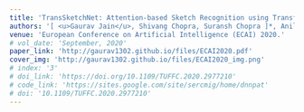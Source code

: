 ```yaml
---
title: 'TransSketchNet: Attention-based Sketch Recognition using Transformers'
authors: '[ <u>Gaurav Jain</u>, Shivang Chopra, Suransh Chopra ]*, Anil Singh Parihar (*Equal Contribution)'
venue: 'European Conference on Artificial Intelligence (ECAI) 2020.'
# vol_date: 'September, 2020'
paper_link: 'http://gaurav1302.github.io/files/ECAI2020.pdf'
cover_img: 'http://gaurav1302.github.io/files/ECAI2020_img.png'
# index: '3'
# doi_link: 'https://doi.org/10.1109/TUFFC.2020.2977210'
# code_link: 'https://sites.google.com/site/sercmig/home/dnnpat'
# doi: '10.1109/TUFFC.2020.2977210'
---
```





